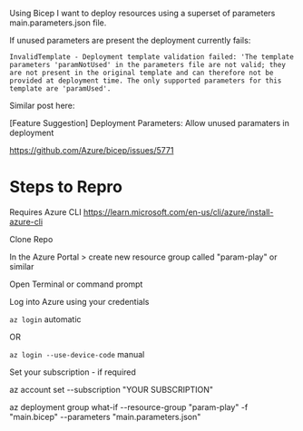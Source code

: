 Using Bicep I want to deploy resources using a superset of parameters main.parameters.json file. 

If unused parameters are present the deployment currently fails:

`InvalidTemplate - Deployment template validation failed: 'The template parameters 'paramNotUsed' in the parameters file are not valid; they are not present in the original template and can therefore not be provided at deployment time. The only supported parameters for this template are 'paramUsed'.`

Similar post here:

[Feature Suggestion] Deployment Parameters: Allow unused paramaters in deployment

https://github.com/Azure/bicep/issues/5771

# Steps to Repro
Requires Azure CLI https://learn.microsoft.com/en-us/cli/azure/install-azure-cli

Clone Repo

In the Azure Portal > create new resource group called "param-play" or similar

Open Terminal or command prompt

Log into Azure using your credentials

`az login` automatic 

OR

`az login --use-device-code` manual 

Set your subscription - if required

az account set --subscription "YOUR SUBSCRIPTION"

az deployment group what-if --resource-group "param-play" -f "main.bicep" --parameters "main.parameters.json"

